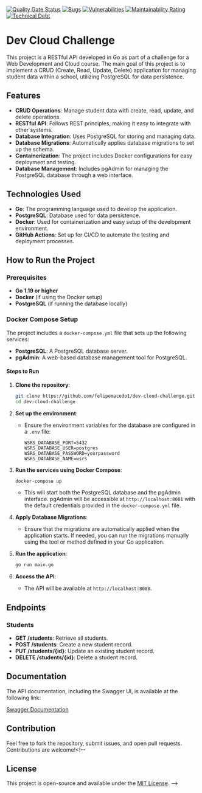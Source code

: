 [![Quality Gate Status](https://sonarcloud.io/api/project_badges/measure?project=FelipeAJdev_dev-cloud-challenge&metric=alert_status)](https://sonarcloud.io/dashboard?id=FelipeAJdev_dev-cloud-challenge)
[![Bugs](https://sonarcloud.io/api/project_badges/measure?project=FelipeAJdev_dev-cloud-challenge&metric=bugs)](https://sonarcloud.io/dashboard?id=FelipeAJdev_dev-cloud-challenge)
[![Vulnerabilities](https://sonarcloud.io/api/project_badges/measure?project=FelipeAJdev_dev-cloud-challenge&metric=vulnerabilities)](https://sonarcloud.io/dashboard?id=FelipeAJdev_dev-cloud-challenge)
[![Maintainability Rating](https://sonarcloud.io/api/project_badges/measure?project=FelipeAJdev_dev-cloud-challenge&metric=sqale_rating)](https://sonarcloud.io/dashboard?id=FelipeAJdev_dev-cloud-challenge)
[![Technical Debt](https://sonarcloud.io/api/project_badges/measure?project=FelipeAJdev_dev-cloud-challenge&metric=sqale_index)](https://sonarcloud.io/dashboard?id=FelipeAJdev_dev-cloud-challenge)

# Dev Cloud Challenge

This project is a RESTful API developed in Go as part of a challenge for a Web Development and Cloud course. The main goal of this project is to implement a CRUD (Create, Read, Update, Delete) application for managing student data within a school, utilizing PostgreSQL for data persistence.

## Features

- **CRUD Operations**: Manage student data with create, read, update, and delete operations.
- **RESTful API**: Follows REST principles, making it easy to integrate with other systems.
- **Database Integration**: Uses PostgreSQL for storing and managing data.
- **Database Migrations**: Automatically applies database migrations to set up the schema.
- **Containerization**: The project includes Docker configurations for easy deployment and testing.
- **Database Management**: Includes pgAdmin for managing the PostgreSQL database through a web interface.

## Technologies Used

- **Go**: The programming language used to develop the application.
- **PostgreSQL**: Database used for data persistence.
- **Docker**: Used for containerization and easy setup of the development environment.
- **GitHub Actions**: Set up for CI/CD to automate the testing and deployment processes.

## How to Run the Project

### Prerequisites

- **Go 1.19 or higher**
- **Docker** (if using the Docker setup)
- **PostgreSQL** (if running the database locally)

### Docker Compose Setup

The project includes a `docker-compose.yml` file that sets up the following services:

- **PostgreSQL**: A PostgreSQL database server.
- **pgAdmin**: A web-based database management tool for PostgreSQL.

#### Steps to Run

1. **Clone the repository**:
   ```bash
   git clone https://github.com/felipemacedo1/dev-cloud-challenge.git
   cd dev-cloud-challenge
   ```

2. **Set up the environment**:
   - Ensure the environment variables for the database are configured in a `.env` file:
     ```
     WSRS_DATABASE_PORT=5432
     WSRS_DATABASE_USER=postgres
     WSRS_DATABASE_PASSWORD=yourpassword
     WSRS_DATABASE_NAME=wsrs
     ```

3. **Run the services using Docker Compose**:
   ```bash
   docker-compose up
   ```

   - This will start both the PostgreSQL database and the pgAdmin interface. pgAdmin will be accessible at `http://localhost:8081` with the default credentials provided in the `docker-compose.yml` file.

4. **Apply Database Migrations**:
   - Ensure that the migrations are automatically applied when the application starts. If needed, you can run the migrations manually using the tool or method defined in your Go application.

5. **Run the application**:
   ```bash
   go run main.go
   ```

6. **Access the API**:
   - The API will be available at `http://localhost:8080`.

## Endpoints

### Students

- **GET /students**: Retrieve all students.
- **POST /students**: Create a new student record.
- **PUT /students/{id}**: Update an existing student record.
- **DELETE /students/{id}**: Delete a student record.

## Documentation

The API documentation, including the Swagger UI, is available at the following link:

[Swagger Documentation](https://dev-cloud-challenge-b3f5485f2dcf.herokuapp.com/swagger/index.html)

## Contribution

Feel free to fork the repository, submit issues, and open pull requests. Contributions are welcome!<!--
## License

This project is open-source and available under the [MIT License](LICENSE).
-->
